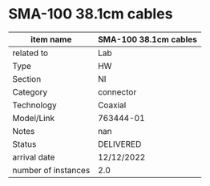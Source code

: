 
# SMA-100 38.1cm cables

| item name | SMA-100 38.1cm cables |
| -------- | -------- | 
| related to | Lab | 
| Type | HW | 
| Section | NI | 
| Category | connector |
| Technology | Coaxial |
| Model/Link | 763444-01 |
| Notes | nan |
| Status | DELIVERED |
| arrival date | 12/12/2022 |
| number of instances | 2.0 | 
        